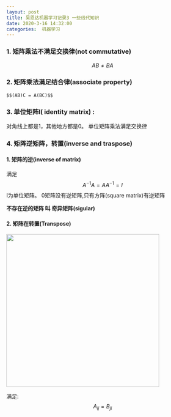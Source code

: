 ```yaml
---
layout: post
title: 吴恩达机器学习记录3 一些线代知识
date: 2020-3-16 14:32:00
categories:  机器学习
---
```


<script type="text/javascript" src="http://cdn.mathjax.org/mathjax/latest/MathJax.js?config=default"></script>

### 1. 矩阵乘法不满足交换律(not commutative)  

  $$AB \neq  BA$$

### 2. 矩阵乘法满足结合律(associate property)   

    $$(AB)C = A(BC)$$

### 3. 单位矩阵I( identity matrix) :
 对角线上都是1，其他地方都是0。 单位矩阵乘法满足交换律

### 4. 矩阵逆矩阵，转置(inverse and traspose)
#### 1. 矩阵的逆(inverse of matrix)
   满足 $$  A^{-1} A = A A^{-1} = I  $$ I为单位矩阵。
   0矩阵没有逆矩阵,只有方阵(square matrix)有逆矩阵

**不存在逆的矩阵 叫 奇异矩阵(sigular)**

#### 2. 矩阵在转置(Transpose)

<img src="https://raw.githubusercontent.com/QuietListener/quietlistener.github.io/master/images/20200316-matrix1.jpg" width="400"> 

满足:   
$$ A_{ij} = B_{ji} $$






